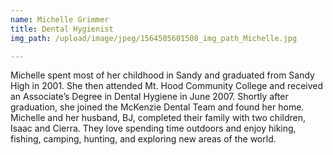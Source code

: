 ```yaml
---
name: Michelle Grimmer
title: Dental Hygienist
img_path: /upload/image/jpeg/1564505601508_img_path_Michelle.jpg

---
```

<p>Michelle spent most of her childhood in Sandy and graduated from Sandy High in 2001. She then attended Mt. Hood Community College and received an Associate&rsquo;s Degree in Dental Hygiene in June 2007. Shortly after graduation, she joined the McKenzie Dental Team and found her home. Michelle and her husband, BJ, completed their family with two children, Isaac and Cierra. They love spending time outdoors and enjoy hiking, fishing, camping, hunting, and exploring new areas of the world.</p>
